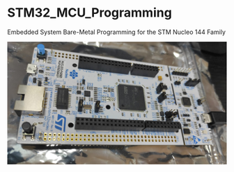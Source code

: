 # STM32_MCU_Programming
Embedded System Bare-Metal Programming for the STM Nucleo 144 Family

![STM32 Nucleo 144 Development Board](STM32_Nucleo_144.jpg)
